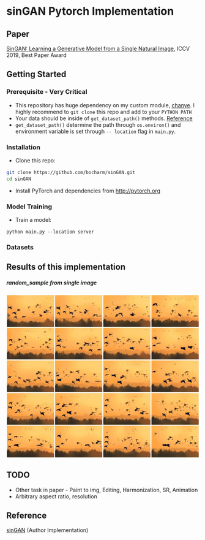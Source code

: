 # sinGAN Pytorch Implementation

## Paper

[SinGAN: Learning a Generative Model from a Single Natural Image](https://arxiv.org/abs/1905.01164), ICCV 2019, Best Paper Award


## Getting Started

### Prerequisite - Very Critical
- This repository has huge dependency on my custom module, [chanye](https://github.com/bocharm/chanye). I highly recommend to `git clone` this repo and add to your `PYTHON PATH`
- Your data should be inside of `get_dataset_path()` methods. [Reference](https://github.com/bocharm/chanye/blob/master/_settings.py)
- `get_dataset_path()` determine the path through `os.environ()` and environment variable is set through `-- location` flag in `main.py`. 

### Installation
- Clone this repo:
```bash
git clone https://github.com/bocharm/sinGAN.git
cd sinGAN
```
- Install PyTorch and dependencies from http://pytorch.org   

### Model Training
- Train a model:
```
python main.py --location server
```

### Datasets


## Results of this implementation

##### random_sample from *single* image
![](assets/sample/birds_randomsample.jpg)


## TODO
- Other task in paper - Paint to img, Editing, Harmonization, SR, Animation
- Arbitrary aspect ratio, resolution

## Reference 
[sinGAN](https://github.com/tamarott/SinGAN) (Author Implementation)
